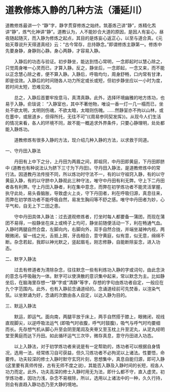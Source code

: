 # 道教修炼入静的几种方法（潘延川）

道教修炼最讲一个 “静”字，静字贯穿修炼之始终。筑基炼己讲“静”，炼精化炁讲“静”，炼气化神讲“静”。道教认为，人不能妙合大道的原因，是因人有妄心，昼夜随起随灭，而入静为修炼之起点，其目的是炼妄心返正心，以至与道合真。《元始天尊说升天得道真经》云：“古今常存，总持静念。”即谓修炼主静第一。修炼中先要身静，身静则心静。身心两静，才容易入静。

　　入静后的功态与验证。初步静坐，能达到悟心常明，一念即起时以慧心除之，只觉周身唯一心灵而已，才算入静。反之，静坐后，一念即起，一念又来，而不能以正念慧心除之者，便不算入静。入静后，呼吸均匀，周身舒畅，口内常有甘津，即是佳效。入静后的时间随各人功力所定或长或短，但初步静坐应以一小时为度，若时间太短，恐难见效。

　　总之，入静后首要牢拴意马，真清真静。此外，选择环境幽雅的地方炼功，也易于入静。俞琰说： “入静室也，其中不著他物，唯设一香一灯一几一榻而已，坐处不欲太明，太明则伤魂，不欲太暗，太暗则伤魄。……然静室亦不拘以山林，或在墨中，或居道乡，但得所托，无往不可”(《周易参同契发挥》)。从现今人们生活的情况来看，各人的环境不同，故不能一概追求外界条件，只要心静理明，处处都能入静炼功。

　　道教修炼有很多入静的方法，现介绍几种入静的方法，以求救于同道。

一、守丹田入静法

　　丹田有上中下之分，上丹田为两眉之间，即祖窍，中丹田即黄庭，下丹田即脐中 (道教也有种说法认为脐下三寸为下丹田)。守丹田入静法，是道教修炼中的常行法。因道教丹法传授不同，所以炼功时守法不一，有的以守祖窍入静，有的以守黄庭入静，有的以守脐中入静观此三种守法，唯守中丹田有利无弊。守上下二丹田者各有利弊。守上丹田入静者，利在集中意念，而弊在初学炼功者不能灵活掌握，执守此处，易头昏脑胀，导致虚火上炎，守下丹田者，利在呼吸归源，真息往来，而弊在初学炼功者不能呼吸自然，易发生胸闷等不舒之感。唯守中丹田者为妙，心平气和，自无上下二田之患。

　　守中丹田具体入静法：过去道观修炼者，打坐时每人都要备一蒲团，而现在蒲团不易得，一般静坐在床上或椅子上均可，静坐前随便活动一下，利在畅通气血。入静时两腿自然合盘，左脚向内，右脚向外，双手自然合拢，并端坐凝神内视，两眼微闭，留一线之光，舌抵上腭，牙齿相合，意守黄庭，似有意，似无意，绵绵不断。杂念若起，我即以神光默之，竖起眉毛，刚志修静，自能断除妄念，进入功态。

二、默字入静法

　　过去有修道者为清除杂念，往往默念一些有利炼功入静的字或词句，由此念決的意念与呼吸融为一体。默字可以使涣散的意识集中起来，常以默念为主。比如静坐后，在脑海里存想一“静”字或“清静”等字，存想的字句由炼功者自定，一般应在九个字范围内。此外，也有入静前念诵道经的。念诵道经前可先焚香，以渲染气氛。以坐默诵为好，念诵的次数由各人自定，以达入静为目的。

三、默运入静法

　　默运，即运气。面向南，两腿平放于床上，两手自然搭于膝上，眼微闭，视线直观脚尖，以逆呼吸法运气 (即吸气时收腹，呼气时鼓腹)，吸气与呼气时均要细而长。先存想气机从脚心升至会阴至尾闾及夹脊又至玉枕上升至泥丸，从泥丸经明堂至黄庭而达下丹田。如此循环运气三次毕，微存真息，意守丹田进入功态。

　　以上入静法，对于初学炼功者来说是有一定帮助的，炼功者可以根据自身情况，选用一法，经常练习自可获益，但久习炼功者不必拘泥以上诸法。性要悟，命要传。功夫较深的修士入静时默守玄窍片刻，思想集中，真息自能归源，即可入静 (这里要有真师传授，古有无师不度之说)，其能否入静及入静时间的长短，视各人功力而定。此外，功夫高深的修士入静时用无为法，即什么都不守，直入虚灵。初学炼功者，因功力浅，杂念不易根除，所以，选用以上诸法中的一种，久久行持，则会有直趋入静功态乃至大静的境地。